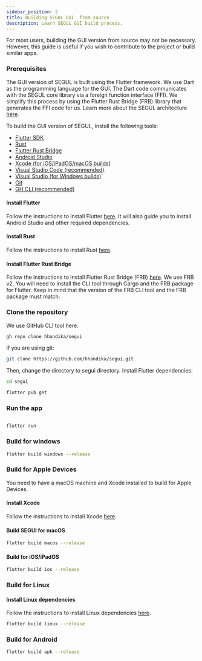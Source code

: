 ```yaml
---
sidebar_position: 2
title: Building SEGUL GUI  from source
description: Learn SEGUL GUI build process.
---
```


For most users, building the GUI version from source may not be necessary. However, this guide is useful if you wish to contribute to the project or build similar apps.

### Prerequisites

The GUI version of SEGUL is built using the Flutter framework. We use Dart as the programming language for the GUI. The Dart code communicates with the SEGUL core library via a foreign function interface (FFI). We simplify this process by using the Flutter Rust Bridge (FRB) library that generates the FFI code for us. Learn more about the SEGUL architecture [here](/docs/advance-guides/architecture).

To build the GUI version of SEGUL, install the following tools:

- [Flutter SDK](https://flutter.dev/docs/get-started/install)
- [Rust](https://www.rust-lang.org/tools/install)
- [Flutter Rust Bridge](https://cjycode.com/flutter_rust_bridge/)
- [Android Studio](https://developer.android.com/studio)
- [Xcode (for iOS/iPadOS/macOS builds)](https://developer.apple.com/xcode/)
- [Visual Studio Code (recommended)](https://code.visualstudio.com/)
- [Visual Studio (for Windows builds)](https://visualstudio.microsoft.com/)`
- [Git](https://git-scm.com/downloads)
- [GH CLI (recommended)](https://cli.github.com/)

#### Install Flutter

Follow the instructions to install Flutter [here](https://flutter.dev/docs/get-started/install). It will also guide you to install Android Studio and other required dependencies.

#### Install Rust

Follow the instructions to install Rust [here](https://www.rust-lang.org/tools/install).

#### Install Flutter Rust Bridge

Follow the instructions to install Flutter Rust Bridge (FRB) [here](https://cjycode.com/flutter_rust_bridge/). We use FRB v2. You will need to install the CLI tool through Cargo and the FRB package for Flutter. Keep in mind that the version of the FRB CLI tool and the FRB package must match.

### Clone the repository

We use GitHub CLI tool here.

```bash
gh repo clone hhandika/segui
```

If you are using git:

```bash
git clone https://github.com/hhandika/segui.git
```

Then, change the directory to segui directory. Install Flutter dependencies:

```bash
cd segui

flutter pub get
```

### Run the app

```bash

flutter run
```

### Build for windows

```bash
flutter build windows --release
```

### Build for Apple Devices

You need to have a macOS machine and Xcode installed to build for Apple Devices.

#### Install Xcode

Follow the instructions to install Xcode [here](https://developer.apple.com/xcode/).

#### Build SEGUI for macOS

```bash
flutter build macos --release
```

#### Build for iOS/iPadOS

```bash
flutter build ios --release
```

### Build for Linux

#### Install Linux dependencies

Follow the instructions to install Linux dependencies [here](https://docs.flutter.dev/platform-integration/linux/building).

```bash
flutter build linux --release
```

### Build for Android

```bash
flutter build apk --release
```
